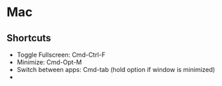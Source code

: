 # Mac

## Shortcuts

* Toggle Fullscreen: Cmd-Ctrl-F
* Minimize: Cmd-Opt-M
* Switch between apps: Cmd-tab (hold option if window is minimized)
* 
